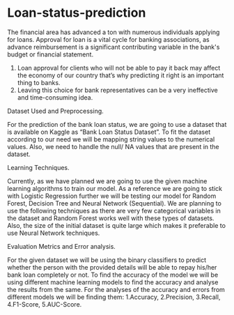 # Loan-status-prediction

The financial area has advanced a ton with numerous individuals applying for loans. Approval
for loan is a vital cycle for banking associations, as advance reimbursement is a significant
contributing variable in the bank's budget or financial statement.

1. Loan approval for clients who will not be able to pay it back may affect the economy of
our country that’s why predicting it right is an important thing to banks.
2. Leaving this choice for bank representatives can be a very ineffective and
time-consuming idea.


Dataset Used and Preprocessing.

For the prediction of the bank loan status, we are going to use a dataset that is available on
Kaggle as “Bank Loan Status Dataset”. To fit the dataset according to our need we will be
mapping string values to the numerical values. Also, we need to handle the null/ NA values that
are present in the dataset.


Learning Techniques.

Currently, as we have planned we are going to use the given machine learning algorithms to train
our model. As a reference we are going to stick with Logistic Regression further we will be
testing our model for Random Forest, Decision Tree and Neural Network (Sequential).
We are planning to use the following techniques as there are very few categorical variables in the
dataset and Random Forest works well with these types of datasets. Also, the size of the initial
dataset is quite large which makes it preferable to use Neural Network techniques.


Evaluation Metrics and Error analysis.

For the given dataset we will be using the binary classifiers to predict whether the person with
the provided details will be able to repay his/her bank loan completely or not. To find the
accuracy of the model we will be using different machine learning models to find the accuracy
and analyse the results from the same. For the analyses of the accuracy and errors from different
models we will be finding them: 1.Accuracy, 2.Precision, 3.Recall, 4.F1-Score, 5.AUC-Score.
